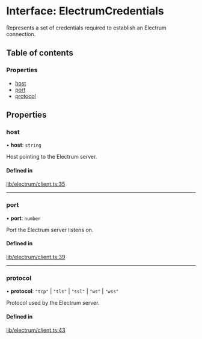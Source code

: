 # Interface: ElectrumCredentials

Represents a set of credentials required to establish an Electrum connection.

## Table of contents

### Properties

- [host](ElectrumCredentials.md#host)
- [port](ElectrumCredentials.md#port)
- [protocol](ElectrumCredentials.md#protocol)

## Properties

### host

• **host**: `string`

Host pointing to the Electrum server.

#### Defined in

[lib/electrum/client.ts:35](https://github.com/threshold-network/tbtc-v2/blob/ntt-typescript/typescript/src/lib/electrum/client.ts#L35)

___

### port

• **port**: `number`

Port the Electrum server listens on.

#### Defined in

[lib/electrum/client.ts:39](https://github.com/threshold-network/tbtc-v2/blob/ntt-typescript/typescript/src/lib/electrum/client.ts#L39)

___

### protocol

• **protocol**: ``"tcp"`` \| ``"tls"`` \| ``"ssl"`` \| ``"ws"`` \| ``"wss"``

Protocol used by the Electrum server.

#### Defined in

[lib/electrum/client.ts:43](https://github.com/threshold-network/tbtc-v2/blob/ntt-typescript/typescript/src/lib/electrum/client.ts#L43)
